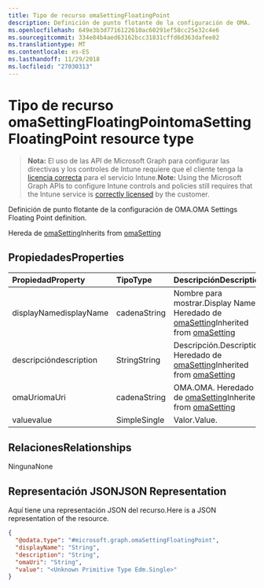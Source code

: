 ```yaml
---
title: Tipo de recurso omaSettingFloatingPoint
description: Definición de punto flotante de la configuración de OMA.
ms.openlocfilehash: 649e3b3d7716122610ac60291ef58cc25e32c4e6
ms.sourcegitcommit: 334e84b4aed63162bcc31831cffd6d363dafee02
ms.translationtype: MT
ms.contentlocale: es-ES
ms.lasthandoff: 11/29/2018
ms.locfileid: "27030313"
---
```

# <a name="omasettingfloatingpoint-resource-type"></a><span data-ttu-id="ba65b-103">Tipo de recurso omaSettingFloatingPoint</span><span class="sxs-lookup"><span data-stu-id="ba65b-103">omaSettingFloatingPoint resource type</span></span>

> <span data-ttu-id="ba65b-104">**Nota:** El uso de las API de Microsoft Graph para configurar las directivas y los controles de Intune requiere que el cliente tenga la [licencia correcta](https://go.microsoft.com/fwlink/?linkid=839381) para el servicio Intune.</span><span class="sxs-lookup"><span data-stu-id="ba65b-104">**Note:** Using the Microsoft Graph APIs to configure Intune controls and policies still requires that the Intune service is [correctly licensed](https://go.microsoft.com/fwlink/?linkid=839381) by the customer.</span></span>

<span data-ttu-id="ba65b-105">Definición de punto flotante de la configuración de OMA.</span><span class="sxs-lookup"><span data-stu-id="ba65b-105">OMA Settings Floating Point definition.</span></span>

<span data-ttu-id="ba65b-106">Hereda de [omaSetting](../resources/intune-deviceconfig-omasetting.md)</span><span class="sxs-lookup"><span data-stu-id="ba65b-106">Inherits from [omaSetting](../resources/intune-deviceconfig-omasetting.md)</span></span>

## <a name="properties"></a><span data-ttu-id="ba65b-107">Propiedades</span><span class="sxs-lookup"><span data-stu-id="ba65b-107">Properties</span></span>
|<span data-ttu-id="ba65b-108">Propiedad</span><span class="sxs-lookup"><span data-stu-id="ba65b-108">Property</span></span>|<span data-ttu-id="ba65b-109">Tipo</span><span class="sxs-lookup"><span data-stu-id="ba65b-109">Type</span></span>|<span data-ttu-id="ba65b-110">Descripción</span><span class="sxs-lookup"><span data-stu-id="ba65b-110">Description</span></span>|
|:---|:---|:---|
|<span data-ttu-id="ba65b-111">displayName</span><span class="sxs-lookup"><span data-stu-id="ba65b-111">displayName</span></span>|<span data-ttu-id="ba65b-112">cadena</span><span class="sxs-lookup"><span data-stu-id="ba65b-112">String</span></span>|<span data-ttu-id="ba65b-113">Nombre para mostrar.</span><span class="sxs-lookup"><span data-stu-id="ba65b-113">Display Name.</span></span> <span data-ttu-id="ba65b-114">Heredado de [omaSetting](../resources/intune-deviceconfig-omasetting.md)</span><span class="sxs-lookup"><span data-stu-id="ba65b-114">Inherited from [omaSetting](../resources/intune-deviceconfig-omasetting.md)</span></span>|
|<span data-ttu-id="ba65b-115">descripción</span><span class="sxs-lookup"><span data-stu-id="ba65b-115">description</span></span>|<span data-ttu-id="ba65b-116">String</span><span class="sxs-lookup"><span data-stu-id="ba65b-116">String</span></span>|<span data-ttu-id="ba65b-117">Descripción.</span><span class="sxs-lookup"><span data-stu-id="ba65b-117">Description.</span></span> <span data-ttu-id="ba65b-118">Heredado de [omaSetting](../resources/intune-deviceconfig-omasetting.md)</span><span class="sxs-lookup"><span data-stu-id="ba65b-118">Inherited from [omaSetting](../resources/intune-deviceconfig-omasetting.md)</span></span>|
|<span data-ttu-id="ba65b-119">omaUri</span><span class="sxs-lookup"><span data-stu-id="ba65b-119">omaUri</span></span>|<span data-ttu-id="ba65b-120">cadena</span><span class="sxs-lookup"><span data-stu-id="ba65b-120">String</span></span>|<span data-ttu-id="ba65b-121">OMA.</span><span class="sxs-lookup"><span data-stu-id="ba65b-121">OMA.</span></span> <span data-ttu-id="ba65b-122">Heredado de [omaSetting](../resources/intune-deviceconfig-omasetting.md)</span><span class="sxs-lookup"><span data-stu-id="ba65b-122">Inherited from [omaSetting](../resources/intune-deviceconfig-omasetting.md)</span></span>|
|<span data-ttu-id="ba65b-123">value</span><span class="sxs-lookup"><span data-stu-id="ba65b-123">value</span></span>|<span data-ttu-id="ba65b-124">Simple</span><span class="sxs-lookup"><span data-stu-id="ba65b-124">Single</span></span>|<span data-ttu-id="ba65b-125">Valor.</span><span class="sxs-lookup"><span data-stu-id="ba65b-125">Value.</span></span>|

## <a name="relationships"></a><span data-ttu-id="ba65b-126">Relaciones</span><span class="sxs-lookup"><span data-stu-id="ba65b-126">Relationships</span></span>
<span data-ttu-id="ba65b-127">Ninguna</span><span class="sxs-lookup"><span data-stu-id="ba65b-127">None</span></span>
## <a name="json-representation"></a><span data-ttu-id="ba65b-128">Representación JSON</span><span class="sxs-lookup"><span data-stu-id="ba65b-128">JSON Representation</span></span>
<span data-ttu-id="ba65b-129">Aquí tiene una representación JSON del recurso.</span><span class="sxs-lookup"><span data-stu-id="ba65b-129">Here is a JSON representation of the resource.</span></span>
<!-- {
  "blockType": "resource",
  "@odata.type": "microsoft.graph.omaSettingFloatingPoint"
}
-->
``` json
{
  "@odata.type": "#microsoft.graph.omaSettingFloatingPoint",
  "displayName": "String",
  "description": "String",
  "omaUri": "String",
  "value": "<Unknown Primitive Type Edm.Single>"
}
```




